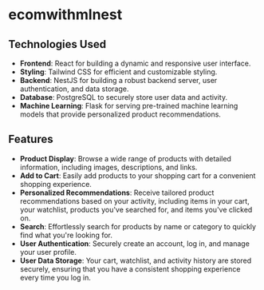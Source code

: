 # ecomwithmlnest

## Technologies Used

- **Frontend**: React for building a dynamic and responsive user interface.
- **Styling**: Tailwind CSS for efficient and customizable styling.
- **Backend**: NestJS for building a robust backend server, user authentication, and data storage.
- **Database**: PostgreSQL to securely store user data and activity.
- **Machine Learning**: Flask for serving pre-trained machine learning models that provide personalized product recommendations.

## Features

- **Product Display**: Browse a wide range of products with detailed information, including images, descriptions, and links.
- **Add to Cart**: Easily add products to your shopping cart for a convenient shopping experience.
- **Personalized Recommendations**: Receive tailored product recommendations based on your activity, including items in your cart, your watchlist, products you've searched for, and items you've clicked on.
- **Search**: Effortlessly search for products by name or category to quickly find what you're looking for.
- **User Authentication**: Securely create an account, log in, and manage your user profile.
- **User Data Storage**: Your cart, watchlist, and activity history are stored securely, ensuring that you have a consistent shopping experience every time you log in.

